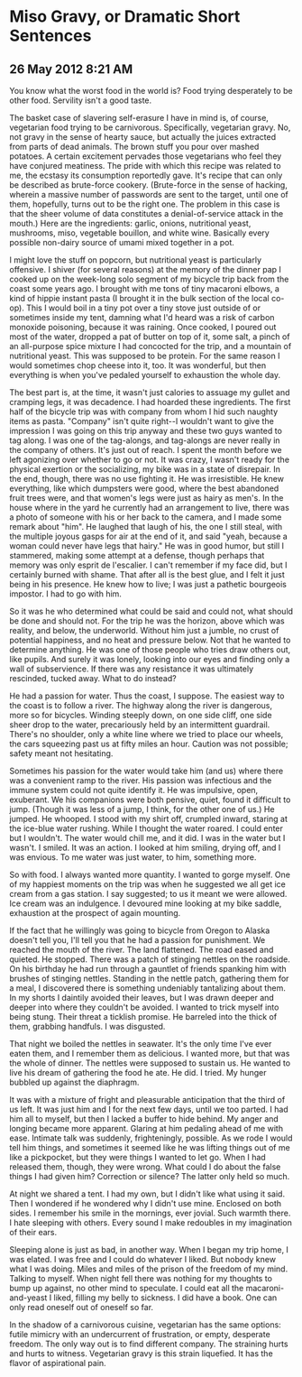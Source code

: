 # Miso Gravy, or Dramatic Short Sentences
## 26 May 2012 8:21 AM

You know what the worst food in the world is? Food trying desperately to be other food. Servility isn't a good taste.

The basket case of slavering self-erasure I have in mind is, of course, vegetarian food trying to be carnivorous. Specifically, vegetarian gravy. No, not gravy in the sense of hearty sauce, but actually the juices extracted from parts of dead animals. The brown stuff you pour over mashed potatoes. A certain excitement pervades those vegetarians who feel they have conjured meatiness. The pride with which this recipe was related to me, the ecstasy its consumption reportedly gave. It's recipe that can only be described as brute-force cookery. (Brute-force in the sense of hacking, wherein a massive number of passwords are sent to the target, until one of them, hopefully, turns out to be the right one. The problem in this case is that the sheer volume of data constitutes a denial-of-service attack in the mouth.) Here are the ingredients: garlic, onions, nutritional yeast, mushrooms, miso, vegetable bouillon, and white wine. Basically every possible non-dairy source of umami mixed together in a pot.

I might love the stuff on popcorn, but nutritional yeast is particularly offensive. I shiver (for several reasons) at the memory of the dinner pap I cooked up on the week-long solo segment of my bicycle trip back from the coast some years ago. I brought with me tons of tiny macaroni elbows, a kind of hippie instant pasta (I brought it in the bulk section of the local co-op). This I would boil in a tiny pot over a tiny stove just outside of or sometimes inside my tent, damning what I'd heard was a risk of carbon monoxide poisoning, because it was raining. Once cooked, I poured out most of the water, dropped a pat of butter on top of it, some salt, a pinch of an all-purpose spice mixture I had concocted for the trip, and a mountain of nutritional yeast. This was supposed to be protein. For the same reason I would sometimes chop cheese into it, too. It was wonderful, but then everything is when you've pedaled yourself to exhaustion the whole day.

The best part is, at the time, it wasn't just calories to assuage my gullet and cramping legs, it was decadence. I had hoarded these ingredients. The first half of the bicycle trip was with company from whom I hid such naughty items as pasta. "Company" isn't quite right--I wouldn't want to give the impression I was going on this trip anyway and these two guys wanted to tag along. I was one of the tag-alongs, and tag-alongs are never really in the company of others. It's just out of reach. I spent the month before we left agonizing over whether to go or not. It was crazy, I wasn't ready for the physical exertion or the socializing, my bike was in a state of disrepair. In the end, though, there was no use fighting it. He was irresistible. He knew everything, like which dumpsters were good, where the best abandoned fruit trees were, and that women's legs were just as hairy as men's. In the house where in the yard he currently had an arrangement to live, there was a photo of someone with his or her back to the camera, and I made some remark about "him". He laughed that laugh of his, the one I still steal, with the multiple joyous gasps for air at the end of it, and said "yeah, because a woman could never have legs that hairy." He was in good humor, but still I stammered, making some attempt at a defense, though perhaps that memory was only esprit de l'escalier. I can't remember if my face did, but I certainly burned with shame. That after all is the best glue, and I felt it just being in his presence. He knew how to live; I was just a pathetic bourgeois impostor. I had to go with him.

So it was he who determined what could be said and could not, what should be done and should not. For the trip he was the horizon, above which was reality, and below, the underworld. Without him just a jumble, no crust of potential happiness, and no heat and pressure below. Not that he wanted to determine anything. He was one of those people who tries draw others out, like pupils. And surely it was lonely, looking into our eyes and finding only a wall of subservience. If there was any resistance it was ultimately rescinded, tucked away. What to do instead?

He had a passion for water. Thus the coast, I suppose. The easiest way to the coast is to follow a river. The highway along the river is dangerous, more so for bicycles. Winding steeply down, on one side cliff, one side sheer drop to the water, precariously held by an intermittent guardrail. There's no shoulder, only a white line where we tried to place our wheels, the cars squeezing past us at fifty miles an hour. Caution was not possible; safety meant not hesitating.

Sometimes his passion for the water would take him (and us) where there was a convenient ramp to the river. His passion was infectious and the immune system could not quite identify it. He was impulsive, open, exuberant. We his companions were both pensive, quiet, found it difficult to jump. (Though it was less of a jump, I think, for the other one of us.) He jumped. He whooped. I stood with my shirt off, crumpled inward, staring at the ice-blue water rushing. While I thought the water roared. I could enter but I wouldn't. The water would chill me, and it did. I was in the water but I wasn't. I smiled. It was an action. I looked at him smiling, drying off, and I was envious. To me water was just water, to him, something more.

So with food. I always wanted more quantity. I wanted to gorge myself. One of my happiest moments on the trip was when he suggested we all get ice cream from a gas station. I say suggested; to us it meant we were allowed. Ice cream was an indulgence. I devoured mine looking at my bike saddle, exhaustion at the prospect of again mounting.

If the fact that he willingly was going to bicycle from Oregon to Alaska doesn't tell you, I'll tell you that he had a passion for punishment. We reached the mouth of the river. The land flattened. The road eased and quieted. He stopped. There was a patch of stinging nettles on the roadside. On his birthday he had run through a gauntlet of friends spanking him with brushes of stinging nettles. Standing in the nettle patch, gathering them for a meal, I discovered there is something undeniably tantalizing about them. In my shorts I daintily avoided their leaves, but I was drawn deeper and deeper into where they couldn't be avoided. I wanted to trick myself into being stung. Their threat a ticklish promise. He barreled into the thick of them, grabbing handfuls. I was disgusted.

That night we boiled the nettles in seawater. It's the only time I've ever eaten them, and I remember them as delicious. I wanted more, but that was the whole of dinner. The nettles were supposed to sustain us. He wanted to live his dream of gathering the food he ate. He did. I tried. My hunger bubbled up against the diaphragm.

It was with a mixture of fright and pleasurable anticipation that the third of us left. It was just him and I for the next few days, until we too parted. I had him all to myself, but then I lacked a buffer to hide behind. My anger and longing became more apparent. Glaring at him pedaling ahead of me with ease. Intimate talk was suddenly, frighteningly, possible. As we rode I would tell him things, and sometimes it seemed like he was lifting things out of me like a pickpocket, but they were things I wanted to let go. When I had released them, though, they were wrong. What could I do about the false things I had given him? Correction or silence? The latter only held so much.

At night we shared a tent. I had my own, but I didn't like what using it said. Then I wondered if he wondered why I didn't use mine. Enclosed on both sides. I remember his smile in the mornings, ever jovial. Such warmth there. I hate sleeping with others. Every sound I make redoubles in my imagination of their ears.

Sleeping alone is just as bad, in another way. When I began my trip home, I was elated. I was free and I could do whatever I liked. But nobody knew what I was doing. Miles and miles of the prison of the freedom of my mind. Talking to myself. When night fell there was nothing for my thoughts to bump up against, no other mind to speculate. I could eat all the macaroni-and-yeast I liked, filling my belly to sickness. I did have a book. One can only read oneself out of oneself so far.

In the shadow of a carnivorous cuisine, vegetarian has the same options: futile mimicry with an undercurrent of frustration, or empty, desperate freedom. The only way out is to find different company. The straining hurts and hurts to witness. Vegetarian gravy is this strain liquefied. It has the flavor of aspirational pain.